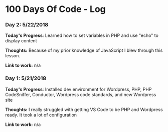 # 100 Days Of Code - Log

### Day 2: 5/22/2018


**Today's Progress**: Learned how to set variables in PHP and use "echo" to display content

**Thoughts:** Because of my prior knowledge of JavaScript I blew through this lesson.

**Link to work:** n/a


### Day 1: 5/21/2018


**Today's Progress**: Installed dev environment for Wordpress, PHP, PHP CodeSniffer, Conductor, Wordpress code standards, and new Wordpress site

**Thoughts:** I really struggled with getting VS Code to be PHP and Wordpress ready. It took a lot of configuration

**Link to work:** n/a


